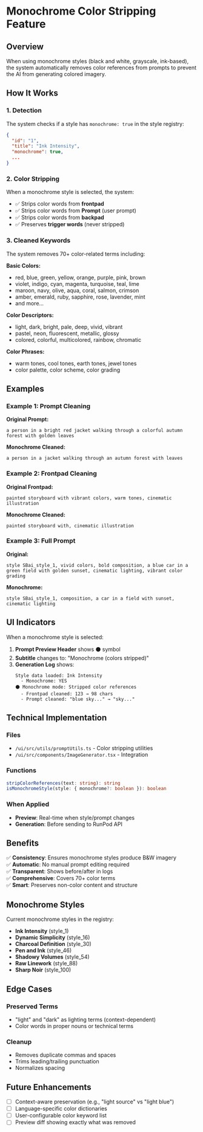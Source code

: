 # Monochrome Color Stripping Feature

## Overview

When using monochrome styles (black and white, grayscale, ink-based), the system automatically removes color references from prompts to prevent the AI from generating colored imagery.

## How It Works

### 1. Detection
The system checks if a style has `monochrome: true` in the style registry:
```json
{
  "id": "1",
  "title": "Ink Intensity",
  "monochrome": true,
  ...
}
```

### 2. Color Stripping
When a monochrome style is selected, the system:
- ✅ Strips color words from **frontpad**
- ✅ Strips color words from **Prompt** (user prompt)
- ✅ Strips color words from **backpad**
- ✅ Preserves **trigger words** (never stripped)

### 3. Cleaned Keywords

The system removes 70+ color-related terms including:

**Basic Colors:**
- red, blue, green, yellow, orange, purple, pink, brown
- violet, indigo, cyan, magenta, turquoise, teal, lime
- maroon, navy, olive, aqua, coral, salmon, crimson
- amber, emerald, ruby, sapphire, rose, lavender, mint
- and more...

**Color Descriptors:**
- light, dark, bright, pale, deep, vivid, vibrant
- pastel, neon, fluorescent, metallic, glossy
- colored, colorful, multicolored, rainbow, chromatic

**Color Phrases:**
- warm tones, cool tones, earth tones, jewel tones
- color palette, color scheme, color grading

## Examples

### Example 1: Prompt Cleaning
**Original Prompt:**
```
a person in a bright red jacket walking through a colorful autumn forest with golden leaves
```

**Monochrome Cleaned:**
```
a person in a jacket walking through an autumn forest with leaves
```

### Example 2: Frontpad Cleaning
**Original Frontpad:**
```
painted storyboard with vibrant colors, warm tones, cinematic illustration
```

**Monochrome Cleaned:**
```
painted storyboard with, cinematic illustration
```

### Example 3: Full Prompt
**Original:**
```
style SBai_style_1, vivid colors, bold composition, a blue car in a green field with golden sunset, cinematic lighting, vibrant color grading
```

**Monochrome:**
```
style SBai_style_1, composition, a car in a field with sunset, cinematic lighting
```

## UI Indicators

When a monochrome style is selected:

1. **Prompt Preview Header** shows ⚫ symbol
2. **Subtitle** changes to: "Monochrome (colors stripped)"
3. **Generation Log** shows:
   ```
   Style data loaded: Ink Intensity
     - Monochrome: YES
   ⚫ Monochrome mode: Stripped color references
     - Frontpad cleaned: 123 → 98 chars
     - Prompt cleaned: "blue sky..." → "sky..."
   ```

## Technical Implementation

### Files
- `/ui/src/utils/promptUtils.ts` - Color stripping utilities
- `/ui/src/components/ImageGenerator.tsx` - Integration

### Functions
```typescript
stripColorReferences(text: string): string
isMonochromeStyle(style: { monochrome?: boolean }): boolean
```

### When Applied
- **Preview**: Real-time when style/prompt changes
- **Generation**: Before sending to RunPod API

## Benefits

✅ **Consistency**: Ensures monochrome styles produce B&W imagery  
✅ **Automatic**: No manual prompt editing required  
✅ **Transparent**: Shows before/after in logs  
✅ **Comprehensive**: Covers 70+ color terms  
✅ **Smart**: Preserves non-color content and structure  

## Monochrome Styles

Current monochrome styles in the registry:
- **Ink Intensity** (style_1)
- **Dynamic Simplicity** (style_16)
- **Charcoal Definition** (style_30)
- **Pen and Ink** (style_46)
- **Shadowy Volumes** (style_54)
- **Raw Linework** (style_88)
- **Sharp Noir** (style_100)

## Edge Cases

### Preserved Terms
- "light" and "dark" as lighting terms (context-dependent)
- Color words in proper nouns or technical terms

### Cleanup
- Removes duplicate commas and spaces
- Trims leading/trailing punctuation
- Normalizes spacing

## Future Enhancements

- [ ] Context-aware preservation (e.g., "light source" vs "light blue")
- [ ] Language-specific color dictionaries
- [ ] User-configurable color keyword list
- [ ] Preview diff showing exactly what was removed
